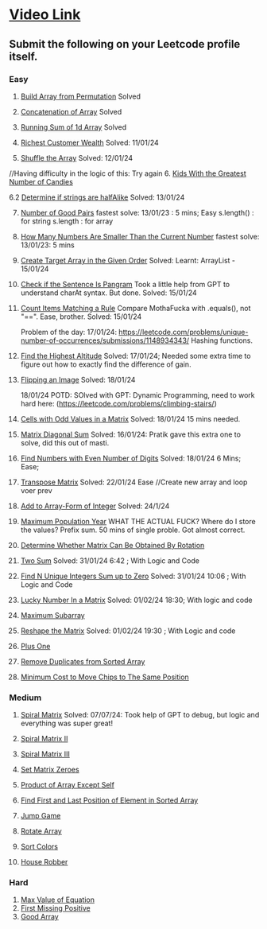 # [Video Link](https://youtu.be/n60Dn0UsbEk)

## Submit the following on your Leetcode profile itself.

### Easy

1. [Build Array from Permutation](https://leetcode.com/problems/build-array-from-permutation/)
    Solved

2. [Concatenation of Array](https://leetcode.com/problems/concatenation-of-array/)
    Solved

3. [Running Sum of 1d Array](https://leetcode.com/problems/running-sum-of-1d-array/)
    Solved

4. [Richest Customer Wealth](https://leetcode.com/problems/richest-customer-wealth/)
    Solved: 11/01/24

5. [Shuffle the Array](https://leetcode.com/problems/shuffle-the-array/)
    Solved: 12/01/24


//Having difficulty in the logic of this: Try again
6. [Kids With the Greatest Number of Candies](https://leetcode.com/problems/kids-with-the-greatest-number-of-candies/)

6.2 [Determine if strings are halfAlike](https://leetcode.com/problems/determine-if-string-halves-are-alike/)
    Solved: 13/01/24


7. [Number of Good Pairs](https://leetcode.com/problems/number-of-good-pairs/)
    fastest solve: 13/01/23 : 5 mins;
    Easy
    s.length() : for string
    s.length : for array


8. [How Many Numbers Are Smaller Than the Current Number](https://leetcode.com/problems/how-many-numbers-are-smaller-than-the-current-number/)
    fastest solve: 13/01/23: 5 mins



9. [Create Target Array in the Given Order](https://leetcode.com/problems/create-target-array-in-the-given-order/)
    Solved: Learnt: ArrayList - 15/01/24


10. [Check if the Sentence Is Pangram](https://leetcode.com/problems/check-if-the-sentence-is-pangram/)
    Took a little help from GPT to understand charAt syntax. But done.
    Solved: 15/01/24

11. [Count Items Matching a Rule](https://leetcode.com/problems/count-items-matching-a-rule/)
    Compare MothaFucka with .equals(), not "==". Ease, brother.
    Solved: 15/01/24

    Problem of the day: 17/01/24: https://leetcode.com/problems/unique-number-of-occurrences/submissions/1148934343/ Hashing functions.

12. [Find the Highest Altitude](https://leetcode.com/problems/find-the-highest-altitude/)
    Solved: 17/01/24;
    Needed some extra time to figure out how to exactly find the difference of gain.

13. [Flipping an Image](https://leetcode.com/problems/flipping-an-image/)
    Solved: 18/01/24

    18/01/24
    POTD: SOlved with GPT: Dynamic Programming, need to work hard here:
    (https://leetcode.com/problems/climbing-stairs/)

14. [Cells with Odd Values in a Matrix](https://leetcode.com/problems/cells-with-odd-values-in-a-matrix/)
    Solved: 18/01/24
    15 mins needed.


15. [Matrix Diagonal Sum](https://leetcode.com/problems/matrix-diagonal-sum/)
    Solved: 16/01/24: Pratik gave this extra one to solve, did this out of masti.


16. [Find Numbers with Even Number of Digits](https://leetcode.com/problems/find-numbers-with-even-number-of-digits/)
    Solved: 18/01/24
    6 Mins;
    Ease;


17. [Transpose Matrix](https://leetcode.com/problems/transpose-matrix/)
    Solved: 22/01/24
    Ease //Create new array and loop voer prev


18. [Add to Array-Form of Integer](https://leetcode.com/problems/add-to-array-form-of-integer/)
    Solved: 24/1/24

19. [Maximum Population Year](https://leetcode.com/problems/maximum-population-year/)
    WHAT THE ACTUAL FUCK? Where do I store the values? Prefix sum.
    50 mins of single proble. Got almost correct.


20. [Determine Whether Matrix Can Be Obtained By Rotation](https://leetcode.com/problems/determine-whether-matrix-can-be-obtained-by-rotation/)


21. [Two Sum](https://leetcode.com/problems/two-sum/)
    Solved: 31/01/24
    6:42 ; With Logic and Code


22. [Find N Unique Integers Sum up to Zero](https://leetcode.com/problems/find-n-unique-integers-sum-up-to-zero/)
    Solved: 31/01/24
    10:06 ; With Logic and Code

23. [Lucky Number In a Matrix](https://leetcode.com/problems/lucky-numbers-in-a-matrix/)
    Solved: 01/02/24
    18:30; With logic and code

24. [Maximum Subarray](https://leetcode.com/problems/maximum-subarray/)


25. [Reshape the Matrix](https://leetcode.com/problems/reshape-the-matrix/)
    Solved: 01/02/24
    19:30 ; With Logic and code
    
26. [Plus One](https://leetcode.com/problems/plus-one/)
27. [Remove Duplicates from Sorted Array](https://leetcode.com/problems/remove-duplicates-from-sorted-array/)

28. [Minimum Cost to Move Chips to The Same Position](https://leetcode.com/problems/minimum-cost-to-move-chips-to-the-same-position/)

### Medium
1. [Spiral Matrix](https://leetcode.com/problems/spiral-matrix/)
    Solved: 07/07/24: Took help of GPT to debug, but logic and everything was super great!
    
2. [Spiral Matrix II](https://leetcode.com/problems/spiral-matrix-ii/)
3. [Spiral Matrix III](https://leetcode.com/problems/spiral-matrix-iii/)
4. [Set Matrix Zeroes](https://leetcode.com/problems/set-matrix-zeroes/)
5. [Product of Array Except Self](https://leetcode.com/problems/product-of-array-except-self/)
6. [Find First and Last Position of Element in Sorted Array](https://leetcode.com/problems/find-first-and-last-position-of-element-in-sorted-array/)
7. [Jump Game](https://leetcode.com/problems/jump-game/)
8. [Rotate Array](https://leetcode.com/problems/rotate-array/)
9. [Sort Colors](https://leetcode.com/problems/sort-colors/)
10. [House Robber](https://leetcode.com/problems/house-robber/)

### Hard
1. [Max Value of Equation](https://leetcode.com/problems/max-value-of-equation/)
2. [First Missing Positive](https://leetcode.com/problems/first-missing-positive/)
3. [Good Array](https://leetcode.com/problems/check-if-it-is-a-good-array/)
